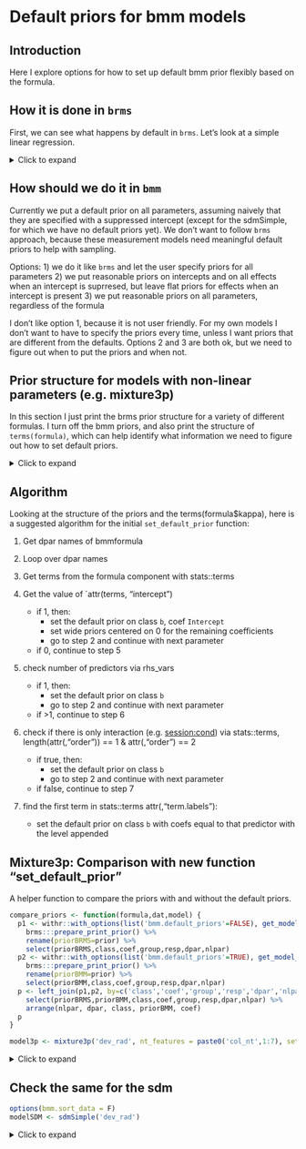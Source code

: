 Default priors for bmm models
================

## Introduction

Here I explore options for how to set up default bmm prior flexibly
based on the formula.

## How it is done in `brms`

First, we can see what happens by default in `brms`. Let’s look at a
simple linear regression.

<details>
<summary>
Click to expand
</summary>

### Intercept only

It puts a default prior on all parameters that have only an intercept

``` r
dat <- oberauer_lin_2017
dat$cond <- factor(rep(1:4, each=nrow(dat)/4))   # fake condition for testing formulas
get_prior(bf(dev_rad ~ 1, sigma ~ 1), dat)
```

    ##                 prior     class coef group resp  dpar nlpar lb ub  source
    ##  student_t(3, 0, 2.5) Intercept                                   default
    ##  student_t(3, 0, 2.5) Intercept                 sigma             default

### Intercept and a predictor

The intercept gets a default prior, but the effects get a flat prior

``` r
get_prior(bf(dev_rad ~ 1, sigma ~ set_size), dat)
```

    ##                 prior     class      coef group resp  dpar nlpar lb ub       source
    ##  student_t(3, 0, 2.5) Intercept                                             default
    ##                (flat)         b                      sigma                  default
    ##                (flat)         b set_size2            sigma             (vectorized)
    ##                (flat)         b set_size3            sigma             (vectorized)
    ##                (flat)         b set_size4            sigma             (vectorized)
    ##                (flat)         b set_size5            sigma             (vectorized)
    ##                (flat)         b set_size6            sigma             (vectorized)
    ##                (flat)         b set_size7            sigma             (vectorized)
    ##                (flat)         b set_size8            sigma             (vectorized)
    ##  student_t(3, 0, 2.5) Intercept                      sigma                  default

### Intercept supressed

Just flat prior on all coefficients

``` r
get_prior(bf(dev_rad ~ 1, sigma ~ 0+set_size), dat)
```

    ##                 prior     class      coef group resp  dpar nlpar lb ub       source
    ##  student_t(3, 0, 2.5) Intercept                                             default
    ##                (flat)         b                      sigma                  default
    ##                (flat)         b set_size1            sigma             (vectorized)
    ##                (flat)         b set_size2            sigma             (vectorized)
    ##                (flat)         b set_size3            sigma             (vectorized)
    ##                (flat)         b set_size4            sigma             (vectorized)
    ##                (flat)         b set_size5            sigma             (vectorized)
    ##                (flat)         b set_size6            sigma             (vectorized)
    ##                (flat)         b set_size7            sigma             (vectorized)
    ##                (flat)         b set_size8            sigma             (vectorized)

### Intercept supressed and random effects

``` r
get_prior(bf(dev_rad ~ 1, sigma ~ 0+set_size + (0+set_size|ID)), dat)
```

    ##                 prior     class      coef group resp  dpar nlpar lb ub       source
    ##                lkj(1)       cor                                             default
    ##                lkj(1)       cor              ID                        (vectorized)
    ##  student_t(3, 0, 2.5) Intercept                                             default
    ##                (flat)         b                      sigma                  default
    ##                (flat)         b set_size1            sigma             (vectorized)
    ##                (flat)         b set_size2            sigma             (vectorized)
    ##                (flat)         b set_size3            sigma             (vectorized)
    ##                (flat)         b set_size4            sigma             (vectorized)
    ##                (flat)         b set_size5            sigma             (vectorized)
    ##                (flat)         b set_size6            sigma             (vectorized)
    ##                (flat)         b set_size7            sigma             (vectorized)
    ##                (flat)         b set_size8            sigma             (vectorized)
    ##  student_t(3, 0, 2.5)        sd                      sigma        0         default
    ##  student_t(3, 0, 2.5)        sd              ID      sigma        0    (vectorized)
    ##  student_t(3, 0, 2.5)        sd set_size1    ID      sigma        0    (vectorized)
    ##  student_t(3, 0, 2.5)        sd set_size2    ID      sigma        0    (vectorized)
    ##  student_t(3, 0, 2.5)        sd set_size3    ID      sigma        0    (vectorized)
    ##  student_t(3, 0, 2.5)        sd set_size4    ID      sigma        0    (vectorized)
    ##  student_t(3, 0, 2.5)        sd set_size5    ID      sigma        0    (vectorized)
    ##  student_t(3, 0, 2.5)        sd set_size6    ID      sigma        0    (vectorized)
    ##  student_t(3, 0, 2.5)        sd set_size7    ID      sigma        0    (vectorized)
    ##  student_t(3, 0, 2.5)        sd set_size8    ID      sigma        0    (vectorized)

### Intercept predictor and random effects

``` r
get_prior(bf(dev_rad ~ 1, sigma ~ set_size + (set_size|ID)), dat)
```

    ##                 prior     class      coef group resp  dpar nlpar lb ub       source
    ##                lkj(1)       cor                                             default
    ##                lkj(1)       cor              ID                        (vectorized)
    ##  student_t(3, 0, 2.5) Intercept                                             default
    ##                (flat)         b                      sigma                  default
    ##                (flat)         b set_size2            sigma             (vectorized)
    ##                (flat)         b set_size3            sigma             (vectorized)
    ##                (flat)         b set_size4            sigma             (vectorized)
    ##                (flat)         b set_size5            sigma             (vectorized)
    ##                (flat)         b set_size6            sigma             (vectorized)
    ##                (flat)         b set_size7            sigma             (vectorized)
    ##                (flat)         b set_size8            sigma             (vectorized)
    ##  student_t(3, 0, 2.5) Intercept                      sigma                  default
    ##  student_t(3, 0, 2.5)        sd                      sigma        0         default
    ##  student_t(3, 0, 2.5)        sd              ID      sigma        0    (vectorized)
    ##  student_t(3, 0, 2.5)        sd Intercept    ID      sigma        0    (vectorized)
    ##  student_t(3, 0, 2.5)        sd set_size2    ID      sigma        0    (vectorized)
    ##  student_t(3, 0, 2.5)        sd set_size3    ID      sigma        0    (vectorized)
    ##  student_t(3, 0, 2.5)        sd set_size4    ID      sigma        0    (vectorized)
    ##  student_t(3, 0, 2.5)        sd set_size5    ID      sigma        0    (vectorized)
    ##  student_t(3, 0, 2.5)        sd set_size6    ID      sigma        0    (vectorized)
    ##  student_t(3, 0, 2.5)        sd set_size7    ID      sigma        0    (vectorized)
    ##  student_t(3, 0, 2.5)        sd set_size8    ID      sigma        0    (vectorized)

</details>

## How should we do it in `bmm`

Currently we put a default prior on all parameters, assuming naively
that they are specified with a suppressed intercept (except for the
sdmSimple, for which we have no default priors yet). We don’t want to
follow `brms` approach, because these measurement models need meaningful
default priors to help with sampling.

Options: 1) we do it like `brms` and let the user specify priors for all
parameters 2) we put reasonable priors on intercepts and on all effects
when an intercept is suprresed, but leave flat priors for effects when
an intercept is present 3) we put reasonable priors on all parameters,
regardless of the formula

I don’t like option 1, because it is not user friendly. For my own
models I don’t want to have to specify the priors every time, unless I
want priors that are different from the defaults. Options 2 and 3 are
both ok, but we need to figure out when to put the priors and when not.

## Prior structure for models with non-linear parameters (e.g. mixture3p)

In this section I just print the brms prior structure for a variety of
different formulas. I turn off the bmm priors, and also print the
structure of `terms(formula)`, which can help identify what information
we need to figure out how to set default priors.

<details>
<summary>
Click to expand
</summary>

Disable currently used default priors:

``` r
options(list(bmm.default_priors = FALSE))
```

### Intercept only

All model parameters are `nlpar` so they get class `b` with coef
`Intercept`

``` r
model <- mixture3p('dev_rad', nt_features = paste0('col_nt',1:7), set_size='set_size')
formula <- bmf(kappa ~ 1, thetat ~ 1, thetant ~ 1)
get_model_prior(formula, dat, model)
```

    ##           prior     class      coef group resp   dpar   nlpar   lb   ub       source
    ##  logistic(0, 1)    theta9                                     -Inf  Inf      default
    ##          (flat)         b                               kappa                default
    ##          (flat)         b Intercept                     kappa           (vectorized)
    ##          (flat)         b                             thetant                default
    ##          (flat)         b Intercept                   thetant           (vectorized)
    ##          (flat)         b                              thetat                default
    ##          (flat)         b Intercept                    thetat           (vectorized)
    ##     constant(0) Intercept                         mu1         <NA> <NA>         user
    ##  constant(-100) Intercept                      kappa9         <NA> <NA>         user
    ##     constant(0) Intercept                         mu9         <NA> <NA>         user

``` r
terms(formula$kappa)
```

    ## kappa ~ 1
    ## attr(,"variables")
    ## list(kappa)
    ## attr(,"factors")
    ## integer(0)
    ## attr(,"term.labels")
    ## character(0)
    ## attr(,"order")
    ## integer(0)
    ## attr(,"intercept")
    ## [1] 1
    ## attr(,"response")
    ## [1] 1
    ## attr(,".Environment")
    ## <environment: R_GlobalEnv>

### Intercept and a predictor

For kappa, which we include and intercept and a predictor, we get class
`b` with coef `Intercept` and `session2`

``` r
formula <- bmf(kappa ~ session, thetat ~ 1, thetant ~ 1)
get_model_prior(formula, dat, model)
```

    ##           prior     class      coef group resp   dpar   nlpar   lb   ub       source
    ##  logistic(0, 1)    theta9                                     -Inf  Inf      default
    ##          (flat)         b                               kappa                default
    ##          (flat)         b Intercept                     kappa           (vectorized)
    ##          (flat)         b  session2                     kappa           (vectorized)
    ##          (flat)         b                             thetant                default
    ##          (flat)         b Intercept                   thetant           (vectorized)
    ##          (flat)         b                              thetat                default
    ##          (flat)         b Intercept                    thetat           (vectorized)
    ##     constant(0) Intercept                         mu1         <NA> <NA>         user
    ##  constant(-100) Intercept                      kappa9         <NA> <NA>         user
    ##     constant(0) Intercept                         mu9         <NA> <NA>         user

``` r
terms(formula$kappa)
```

    ## kappa ~ session
    ## attr(,"variables")
    ## list(kappa, session)
    ## attr(,"factors")
    ##         session
    ## kappa         0
    ## session       1
    ## attr(,"term.labels")
    ## [1] "session"
    ## attr(,"order")
    ## [1] 1
    ## attr(,"intercept")
    ## [1] 1
    ## attr(,"response")
    ## [1] 1
    ## attr(,".Environment")
    ## <environment: R_GlobalEnv>

### Intercept supressed

For kappa, which we include and intercept and a predictor, we get class
`b` with coef `session1` and `session2`

``` r
formula <- bmf(kappa ~ 0+session, thetat ~ 1, thetant ~ 1)
get_model_prior(formula, dat, model)
```

    ##           prior     class      coef group resp   dpar   nlpar   lb   ub       source
    ##  logistic(0, 1)    theta9                                     -Inf  Inf      default
    ##          (flat)         b                               kappa                default
    ##          (flat)         b  session1                     kappa           (vectorized)
    ##          (flat)         b  session2                     kappa           (vectorized)
    ##          (flat)         b                             thetant                default
    ##          (flat)         b Intercept                   thetant           (vectorized)
    ##          (flat)         b                              thetat                default
    ##          (flat)         b Intercept                    thetat           (vectorized)
    ##     constant(0) Intercept                         mu1         <NA> <NA>         user
    ##  constant(-100) Intercept                      kappa9         <NA> <NA>         user
    ##     constant(0) Intercept                         mu9         <NA> <NA>         user

``` r
terms(formula$kappa)
```

    ## kappa ~ 0 + session
    ## attr(,"variables")
    ## list(kappa, session)
    ## attr(,"factors")
    ##         session
    ## kappa         0
    ## session       1
    ## attr(,"term.labels")
    ## [1] "session"
    ## attr(,"order")
    ## [1] 1
    ## attr(,"intercept")
    ## [1] 0
    ## attr(,"response")
    ## [1] 1
    ## attr(,".Environment")
    ## <environment: R_GlobalEnv>

### Intercept supressed and random effects

``` r
formula <- bmf(kappa ~ 0+session + ( 0+session|ID), thetat ~ 1, thetant ~ 1)
get_model_prior(formula, dat, model)
```

    ##                 prior     class      coef group resp   dpar   nlpar   lb   ub       source
    ##                lkj(1)       cor                                                    default
    ##                lkj(1)       cor              ID                               (vectorized)
    ##        logistic(0, 1)    theta9                                     -Inf  Inf      default
    ##                (flat)         b                               kappa                default
    ##                (flat)         b  session1                     kappa           (vectorized)
    ##                (flat)         b  session2                     kappa           (vectorized)
    ##  student_t(3, 0, 2.5)        sd                               kappa    0           default
    ##  student_t(3, 0, 2.5)        sd              ID               kappa    0      (vectorized)
    ##  student_t(3, 0, 2.5)        sd  session1    ID               kappa    0      (vectorized)
    ##  student_t(3, 0, 2.5)        sd  session2    ID               kappa    0      (vectorized)
    ##                (flat)         b                             thetant                default
    ##                (flat)         b Intercept                   thetant           (vectorized)
    ##                (flat)         b                              thetat                default
    ##                (flat)         b Intercept                    thetat           (vectorized)
    ##           constant(0) Intercept                         mu1         <NA> <NA>         user
    ##        constant(-100) Intercept                      kappa9         <NA> <NA>         user
    ##           constant(0) Intercept                         mu9         <NA> <NA>         user

``` r
terms(formula$kappa)
```

    ## kappa ~ 0 + session + (0 + session | ID)
    ## attr(,"variables")
    ## list(kappa, session, 0 + session | ID)
    ## attr(,"factors")
    ##                  session 0 + session | ID
    ## kappa                  0                0
    ## session                1                0
    ## 0 + session | ID       0                1
    ## attr(,"term.labels")
    ## [1] "session"          "0 + session | ID"
    ## attr(,"order")
    ## [1] 1 1
    ## attr(,"intercept")
    ## [1] 0
    ## attr(,"response")
    ## [1] 1
    ## attr(,".Environment")
    ## <environment: R_GlobalEnv>

### Two factors plus intercept

``` r
formula <- bmf(kappa ~ session + cond, thetat ~ 1, thetant ~ 1)
get_model_prior(formula, dat, model)
```

    ##           prior     class      coef group resp   dpar   nlpar   lb   ub       source
    ##  logistic(0, 1)    theta9                                     -Inf  Inf      default
    ##          (flat)         b                               kappa                default
    ##          (flat)         b     cond2                     kappa           (vectorized)
    ##          (flat)         b     cond3                     kappa           (vectorized)
    ##          (flat)         b     cond4                     kappa           (vectorized)
    ##          (flat)         b Intercept                     kappa           (vectorized)
    ##          (flat)         b  session2                     kappa           (vectorized)
    ##          (flat)         b                             thetant                default
    ##          (flat)         b Intercept                   thetant           (vectorized)
    ##          (flat)         b                              thetat                default
    ##          (flat)         b Intercept                    thetat           (vectorized)
    ##     constant(0) Intercept                         mu1         <NA> <NA>         user
    ##  constant(-100) Intercept                      kappa9         <NA> <NA>         user
    ##     constant(0) Intercept                         mu9         <NA> <NA>         user

``` r
terms(formula$kappa)
```

    ## kappa ~ session + cond
    ## attr(,"variables")
    ## list(kappa, session, cond)
    ## attr(,"factors")
    ##         session cond
    ## kappa         0    0
    ## session       1    0
    ## cond          0    1
    ## attr(,"term.labels")
    ## [1] "session" "cond"   
    ## attr(,"order")
    ## [1] 1 1
    ## attr(,"intercept")
    ## [1] 1
    ## attr(,"response")
    ## [1] 1
    ## attr(,".Environment")
    ## <environment: R_GlobalEnv>

### Two factors no intercept

Ok, so this is tricky. coefs session1 and session2 are main levels while
cond=1, but cond2,cond3 and cond4 are additive effects. So we can’t just
check if an intercept is present in coef or not.

What we can do, is for each predictor, check how many levels appear.

``` r
formula <- bmf(kappa ~ 0 + session + cond, thetat ~ 1, thetant ~ 1)
get_model_prior(formula, dat, model)
```

    ##           prior     class      coef group resp   dpar   nlpar   lb   ub       source
    ##  logistic(0, 1)    theta9                                     -Inf  Inf      default
    ##          (flat)         b                               kappa                default
    ##          (flat)         b     cond2                     kappa           (vectorized)
    ##          (flat)         b     cond3                     kappa           (vectorized)
    ##          (flat)         b     cond4                     kappa           (vectorized)
    ##          (flat)         b  session1                     kappa           (vectorized)
    ##          (flat)         b  session2                     kappa           (vectorized)
    ##          (flat)         b                             thetant                default
    ##          (flat)         b Intercept                   thetant           (vectorized)
    ##          (flat)         b                              thetat                default
    ##          (flat)         b Intercept                    thetat           (vectorized)
    ##     constant(0) Intercept                         mu1         <NA> <NA>         user
    ##  constant(-100) Intercept                      kappa9         <NA> <NA>         user
    ##     constant(0) Intercept                         mu9         <NA> <NA>         user

``` r
terms(formula$kappa)
```

    ## kappa ~ 0 + session + cond
    ## attr(,"variables")
    ## list(kappa, session, cond)
    ## attr(,"factors")
    ##         session cond
    ## kappa         0    0
    ## session       1    0
    ## cond          0    1
    ## attr(,"term.labels")
    ## [1] "session" "cond"   
    ## attr(,"order")
    ## [1] 1 1
    ## attr(,"intercept")
    ## [1] 0
    ## attr(,"response")
    ## [1] 1
    ## attr(,".Environment")
    ## <environment: R_GlobalEnv>

### Two factors no intercept, yes interaction

``` r
formula <- bmf(kappa ~ 0 + session * cond, thetat ~ 1, thetant ~ 1)
get_model_prior(formula, dat, model)
```

    ##           prior     class           coef group resp   dpar   nlpar   lb   ub       source
    ##  logistic(0, 1)    theta9                                          -Inf  Inf      default
    ##          (flat)         b                                    kappa                default
    ##          (flat)         b          cond2                     kappa           (vectorized)
    ##          (flat)         b          cond3                     kappa           (vectorized)
    ##          (flat)         b          cond4                     kappa           (vectorized)
    ##          (flat)         b       session1                     kappa           (vectorized)
    ##          (flat)         b       session2                     kappa           (vectorized)
    ##          (flat)         b session2:cond2                     kappa           (vectorized)
    ##          (flat)         b session2:cond3                     kappa           (vectorized)
    ##          (flat)         b session2:cond4                     kappa           (vectorized)
    ##          (flat)         b                                  thetant                default
    ##          (flat)         b      Intercept                   thetant           (vectorized)
    ##          (flat)         b                                   thetat                default
    ##          (flat)         b      Intercept                    thetat           (vectorized)
    ##     constant(0) Intercept                              mu1         <NA> <NA>         user
    ##  constant(-100) Intercept                           kappa9         <NA> <NA>         user
    ##     constant(0) Intercept                              mu9         <NA> <NA>         user

``` r
terms(formula$kappa)
```

    ## kappa ~ 0 + session * cond
    ## attr(,"variables")
    ## list(kappa, session, cond)
    ## attr(,"factors")
    ##         session cond session:cond
    ## kappa         0    0            0
    ## session       1    0            1
    ## cond          0    1            1
    ## attr(,"term.labels")
    ## [1] "session"      "cond"         "session:cond"
    ## attr(,"order")
    ## [1] 1 1 2
    ## attr(,"intercept")
    ## [1] 0
    ## attr(,"response")
    ## [1] 1
    ## attr(,".Environment")
    ## <environment: R_GlobalEnv>

### Two factors no intercept, yes interaction

``` r
formula <- bmf(kappa ~ 0 + session:cond + cond + session, thetat ~ 1, thetant ~ 1)
get_model_prior(formula, dat, model)
```

    ##           prior     class           coef group resp   dpar   nlpar   lb   ub       source
    ##  logistic(0, 1)    theta9                                          -Inf  Inf      default
    ##          (flat)         b                                    kappa                default
    ##          (flat)         b          cond1                     kappa           (vectorized)
    ##          (flat)         b          cond2                     kappa           (vectorized)
    ##          (flat)         b cond2:session2                     kappa           (vectorized)
    ##          (flat)         b          cond3                     kappa           (vectorized)
    ##          (flat)         b cond3:session2                     kappa           (vectorized)
    ##          (flat)         b          cond4                     kappa           (vectorized)
    ##          (flat)         b cond4:session2                     kappa           (vectorized)
    ##          (flat)         b       session2                     kappa           (vectorized)
    ##          (flat)         b                                  thetant                default
    ##          (flat)         b      Intercept                   thetant           (vectorized)
    ##          (flat)         b                                   thetat                default
    ##          (flat)         b      Intercept                    thetat           (vectorized)
    ##     constant(0) Intercept                              mu1         <NA> <NA>         user
    ##  constant(-100) Intercept                           kappa9         <NA> <NA>         user
    ##     constant(0) Intercept                              mu9         <NA> <NA>         user

``` r
terms(formula$kappa)
```

    ## kappa ~ 0 + session:cond + cond + session
    ## attr(,"variables")
    ## list(kappa, session, cond)
    ## attr(,"factors")
    ##         cond session session:cond
    ## kappa      0       0            0
    ## session    0       1            1
    ## cond       1       0            1
    ## attr(,"term.labels")
    ## [1] "cond"         "session"      "session:cond"
    ## attr(,"order")
    ## [1] 1 1 2
    ## attr(,"intercept")
    ## [1] 0
    ## attr(,"response")
    ## [1] 1
    ## attr(,".Environment")
    ## <environment: R_GlobalEnv>

### Two factors no intercept, no main effects, all levels explicit

``` r
formula <- bmf(kappa ~ 0 + session:cond, thetat ~ 1, thetant ~ 1)
get_model_prior(formula, dat, model)
```

    ##           prior     class           coef group resp   dpar   nlpar   lb   ub       source
    ##  logistic(0, 1)    theta9                                          -Inf  Inf      default
    ##          (flat)         b                                    kappa                default
    ##          (flat)         b session1:cond1                     kappa           (vectorized)
    ##          (flat)         b session1:cond2                     kappa           (vectorized)
    ##          (flat)         b session1:cond3                     kappa           (vectorized)
    ##          (flat)         b session1:cond4                     kappa           (vectorized)
    ##          (flat)         b session2:cond1                     kappa           (vectorized)
    ##          (flat)         b session2:cond2                     kappa           (vectorized)
    ##          (flat)         b session2:cond3                     kappa           (vectorized)
    ##          (flat)         b session2:cond4                     kappa           (vectorized)
    ##          (flat)         b                                  thetant                default
    ##          (flat)         b      Intercept                   thetant           (vectorized)
    ##          (flat)         b                                   thetat                default
    ##          (flat)         b      Intercept                    thetat           (vectorized)
    ##     constant(0) Intercept                              mu1         <NA> <NA>         user
    ##  constant(-100) Intercept                           kappa9         <NA> <NA>         user
    ##     constant(0) Intercept                              mu9         <NA> <NA>         user

``` r
terms(formula$kappa)
```

    ## kappa ~ 0 + session:cond
    ## attr(,"variables")
    ## list(kappa, session, cond)
    ## attr(,"factors")
    ##         session:cond
    ## kappa              0
    ## session            2
    ## cond               2
    ## attr(,"term.labels")
    ## [1] "session:cond"
    ## attr(,"order")
    ## [1] 2
    ## attr(,"intercept")
    ## [1] 0
    ## attr(,"response")
    ## [1] 1
    ## attr(,".Environment")
    ## <environment: R_GlobalEnv>

</details>

## Algorithm

Looking at the structure of the priors and the terms(formula\$kappa),
here is a suggested algorithm for the initial `set_default_prior`
function:

1)  Get dpar names of bmmformula

2)  Loop over dpar names

3)  Get terms from the formula component with stats::terms

4)  Get the value of \`attr(terms, “intercept”)

    - if 1, then:
      - set the default prior on class `b`, coef `Intercept`
      - set wide priors centered on 0 for the remaining coefficients
      - go to step 2 and continue with next parameter
    - if 0, continue to step 5

5)  check number of predictors via rhs_vars

    - if 1, then:
      - set the default prior on class `b`
      - go to step 2 and continue with next parameter
    - if \>1, continue to step 6

6)  check if there is only interaction (e.g. <session:cond>) via
    stats::terms, length(attr(,“order”)) == 1 & attr(,“order”) == 2

    - if true, then:
      - set the default prior on class `b`
      - go to step 2 and continue with next parameter
    - if false, continue to step 7

7)  find the first term in stats::terms attr(,“term.labels”):

    - set the default prior on class `b` with coefs equal to that
      predictor with the level appended

## Mixture3p: Comparison with new function “set_default_prior”

A helper function to compare the priors with and without the default
priors.

``` r
compare_priors <- function(formula,dat,model) {
  p1 <- withr::with_options(list('bmm.default_priors'=FALSE), get_model_prior(formula, dat, model)) %>% 
    brms:::prepare_print_prior() %>% 
    rename(priorBRMS=prior) %>% 
    select(priorBRMS,class,coef,group,resp,dpar,nlpar)
  p2 <- withr::with_options(list('bmm.default_priors'=TRUE), get_model_prior(formula, dat, model)) %>% 
    brms:::prepare_print_prior() %>% 
    rename(priorBMM=prior) %>% 
    select(priorBMM,class,coef,group,resp,dpar,nlpar)
  p <- left_join(p1,p2, by=c('class','coef','group','resp','dpar','nlpar')) %>%
    select(priorBRMS,priorBMM,class,coef,group,resp,dpar,nlpar) %>% 
    arrange(nlpar, dpar, class, priorBMM, coef)
  p
}
```

``` r
model3p <- mixture3p('dev_rad', nt_features = paste0('col_nt',1:7), set_size='set_size')
```

<details>
<summary>
Click to expand
</summary>

### Intercept only

All model parameters are `nlpar` so they get class `b` with coef
`Intercept`

``` r
formula <- bmf(kappa ~ 1, thetat ~ 1, thetant ~ 1)
compare_priors(formula, dat, model3p)
```

    ##       priorBRMS       priorBMM     class      coef group resp   dpar   nlpar    source
    ##  logistic(0, 1) logistic(0, 1)    theta9                                     (unknown)
    ##  constant(-100) constant(-100) Intercept                      kappa9         (unknown)
    ##     constant(0)    constant(0) Intercept                         mu1         (unknown)
    ##     constant(0)    constant(0) Intercept                         mu9         (unknown)
    ##          (flat)         (flat)         b                               kappa (unknown)
    ##          (flat)    normal(2,1)         b Intercept                     kappa (unknown)
    ##          (flat)         (flat)         b                             thetant (unknown)
    ##          (flat) logistic(0, 1)         b Intercept                   thetant (unknown)
    ##          (flat)         (flat)         b                              thetat (unknown)
    ##          (flat) logistic(0, 1)         b Intercept                    thetat (unknown)

### Intercept and a predictor

For kappa, which we include and intercept and a predictor, we get class
`b` with coef `Intercept` and `session2`

``` r
formula <- bmf(kappa ~ session, thetat ~ 1, thetant ~ 1)
compare_priors(formula, dat, model3p)
```

    ##       priorBRMS       priorBMM     class      coef group resp   dpar   nlpar    source
    ##  logistic(0, 1) logistic(0, 1)    theta9                                     (unknown)
    ##  constant(-100) constant(-100) Intercept                      kappa9         (unknown)
    ##     constant(0)    constant(0) Intercept                         mu1         (unknown)
    ##     constant(0)    constant(0) Intercept                         mu9         (unknown)
    ##          (flat)    normal(0,1)         b                               kappa (unknown)
    ##          (flat)    normal(0,1)         b  session2                     kappa (unknown)
    ##          (flat)    normal(2,1)         b Intercept                     kappa (unknown)
    ##          (flat)         (flat)         b                             thetant (unknown)
    ##          (flat) logistic(0, 1)         b Intercept                   thetant (unknown)
    ##          (flat)         (flat)         b                              thetat (unknown)
    ##          (flat) logistic(0, 1)         b Intercept                    thetat (unknown)

### Intercept supressed

For kappa, which we include and intercept and a predictor, we get class
`b` with coef `session1` and `session2`

``` r
formula <- bmf(kappa ~ 0+session, thetat ~ 1, thetant ~ 1)
compare_priors(formula, dat, model3p)
```

    ##       priorBRMS       priorBMM     class      coef group resp   dpar   nlpar    source
    ##  logistic(0, 1) logistic(0, 1)    theta9                                     (unknown)
    ##  constant(-100) constant(-100) Intercept                      kappa9         (unknown)
    ##     constant(0)    constant(0) Intercept                         mu1         (unknown)
    ##     constant(0)    constant(0) Intercept                         mu9         (unknown)
    ##          (flat)    normal(2,1)         b                               kappa (unknown)
    ##          (flat)    normal(2,1)         b  session1                     kappa (unknown)
    ##          (flat)    normal(2,1)         b  session2                     kappa (unknown)
    ##          (flat)         (flat)         b                             thetant (unknown)
    ##          (flat) logistic(0, 1)         b Intercept                   thetant (unknown)
    ##          (flat)         (flat)         b                              thetat (unknown)
    ##          (flat) logistic(0, 1)         b Intercept                    thetat (unknown)

### Intercept supressed and random effects

``` r
formula <- bmf(kappa ~ 0+session + ( 0+session|ID), thetat ~ 1, thetant ~ 1)
compare_priors(formula, dat, model3p)
```

    ##             priorBRMS             priorBMM     class      coef group resp   dpar   nlpar    source
    ##                lkj(1)               lkj(1)       cor                                     (unknown)
    ##                lkj(1)               lkj(1)       cor              ID                     (unknown)
    ##        logistic(0, 1)       logistic(0, 1)    theta9                                     (unknown)
    ##        constant(-100)       constant(-100) Intercept                      kappa9         (unknown)
    ##           constant(0)          constant(0) Intercept                         mu1         (unknown)
    ##           constant(0)          constant(0) Intercept                         mu9         (unknown)
    ##                (flat)          normal(2,1)         b                               kappa (unknown)
    ##                (flat)          normal(2,1)         b  session1                     kappa (unknown)
    ##                (flat)          normal(2,1)         b  session2                     kappa (unknown)
    ##  student_t(3, 0, 2.5) student_t(3, 0, 2.5)        sd                               kappa (unknown)
    ##  student_t(3, 0, 2.5) student_t(3, 0, 2.5)        sd              ID               kappa (unknown)
    ##  student_t(3, 0, 2.5) student_t(3, 0, 2.5)        sd  session1    ID               kappa (unknown)
    ##  student_t(3, 0, 2.5) student_t(3, 0, 2.5)        sd  session2    ID               kappa (unknown)
    ##                (flat)               (flat)         b                             thetant (unknown)
    ##                (flat)       logistic(0, 1)         b Intercept                   thetant (unknown)
    ##                (flat)               (flat)         b                              thetat (unknown)
    ##                (flat)       logistic(0, 1)         b Intercept                    thetat (unknown)

### Two factors plus intercept

``` r
formula <- bmf(kappa ~ session + cond, thetat ~ 1, thetant ~ 1)
compare_priors(formula, dat, model3p)
```

    ##       priorBRMS       priorBMM     class      coef group resp   dpar   nlpar    source
    ##  logistic(0, 1) logistic(0, 1)    theta9                                     (unknown)
    ##  constant(-100) constant(-100) Intercept                      kappa9         (unknown)
    ##     constant(0)    constant(0) Intercept                         mu1         (unknown)
    ##     constant(0)    constant(0) Intercept                         mu9         (unknown)
    ##          (flat)    normal(0,1)         b                               kappa (unknown)
    ##          (flat)    normal(0,1)         b     cond2                     kappa (unknown)
    ##          (flat)    normal(0,1)         b     cond3                     kappa (unknown)
    ##          (flat)    normal(0,1)         b     cond4                     kappa (unknown)
    ##          (flat)    normal(0,1)         b  session2                     kappa (unknown)
    ##          (flat)    normal(2,1)         b Intercept                     kappa (unknown)
    ##          (flat)         (flat)         b                             thetant (unknown)
    ##          (flat) logistic(0, 1)         b Intercept                   thetant (unknown)
    ##          (flat)         (flat)         b                              thetat (unknown)
    ##          (flat) logistic(0, 1)         b Intercept                    thetat (unknown)

### Two factors no intercept

``` r
formula <- bmf(kappa ~ 0 + session + cond, thetat ~ 1, thetant ~ 1)
compare_priors(formula, dat, model3p)
```

    ##       priorBRMS       priorBMM     class      coef group resp   dpar   nlpar    source
    ##  logistic(0, 1) logistic(0, 1)    theta9                                     (unknown)
    ##  constant(-100) constant(-100) Intercept                      kappa9         (unknown)
    ##     constant(0)    constant(0) Intercept                         mu1         (unknown)
    ##     constant(0)    constant(0) Intercept                         mu9         (unknown)
    ##          (flat)    normal(0,1)         b                               kappa (unknown)
    ##          (flat)    normal(0,1)         b     cond2                     kappa (unknown)
    ##          (flat)    normal(0,1)         b     cond3                     kappa (unknown)
    ##          (flat)    normal(0,1)         b     cond4                     kappa (unknown)
    ##          (flat)    normal(2,1)         b  session1                     kappa (unknown)
    ##          (flat)    normal(2,1)         b  session2                     kappa (unknown)
    ##          (flat)         (flat)         b                             thetant (unknown)
    ##          (flat) logistic(0, 1)         b Intercept                   thetant (unknown)
    ##          (flat)         (flat)         b                              thetat (unknown)
    ##          (flat) logistic(0, 1)         b Intercept                    thetat (unknown)

### Two factors no intercept, yes interaction

``` r
formula <- bmf(kappa ~ 0 + session * cond, thetat ~ 1, thetant ~ 1)
compare_priors(formula, dat, model3p)
```

    ##       priorBRMS       priorBMM     class           coef group resp   dpar   nlpar    source
    ##  logistic(0, 1) logistic(0, 1)    theta9                                          (unknown)
    ##  constant(-100) constant(-100) Intercept                           kappa9         (unknown)
    ##     constant(0)    constant(0) Intercept                              mu1         (unknown)
    ##     constant(0)    constant(0) Intercept                              mu9         (unknown)
    ##          (flat)    normal(0,1)         b                                    kappa (unknown)
    ##          (flat)    normal(0,1)         b          cond2                     kappa (unknown)
    ##          (flat)    normal(0,1)         b          cond3                     kappa (unknown)
    ##          (flat)    normal(0,1)         b          cond4                     kappa (unknown)
    ##          (flat)    normal(0,1)         b session2:cond2                     kappa (unknown)
    ##          (flat)    normal(0,1)         b session2:cond3                     kappa (unknown)
    ##          (flat)    normal(0,1)         b session2:cond4                     kappa (unknown)
    ##          (flat)    normal(2,1)         b       session1                     kappa (unknown)
    ##          (flat)    normal(2,1)         b       session2                     kappa (unknown)
    ##          (flat)         (flat)         b                                  thetant (unknown)
    ##          (flat) logistic(0, 1)         b      Intercept                   thetant (unknown)
    ##          (flat)         (flat)         b                                   thetat (unknown)
    ##          (flat) logistic(0, 1)         b      Intercept                    thetat (unknown)

### Two factors no intercept, yes interaction

``` r
formula <- bmf(kappa ~ 0 + session:cond + cond + session, thetat ~ 1, thetant ~ 1)
compare_priors(formula, dat, model3p)
```

    ##       priorBRMS       priorBMM     class           coef group resp   dpar   nlpar    source
    ##  logistic(0, 1) logistic(0, 1)    theta9                                          (unknown)
    ##  constant(-100) constant(-100) Intercept                           kappa9         (unknown)
    ##     constant(0)    constant(0) Intercept                              mu1         (unknown)
    ##     constant(0)    constant(0) Intercept                              mu9         (unknown)
    ##          (flat)    normal(0,1)         b                                    kappa (unknown)
    ##          (flat)    normal(0,1)         b cond2:session2                     kappa (unknown)
    ##          (flat)    normal(0,1)         b cond3:session2                     kappa (unknown)
    ##          (flat)    normal(0,1)         b cond4:session2                     kappa (unknown)
    ##          (flat)    normal(0,1)         b       session2                     kappa (unknown)
    ##          (flat)    normal(2,1)         b          cond1                     kappa (unknown)
    ##          (flat)    normal(2,1)         b          cond2                     kappa (unknown)
    ##          (flat)    normal(2,1)         b          cond3                     kappa (unknown)
    ##          (flat)    normal(2,1)         b          cond4                     kappa (unknown)
    ##          (flat)         (flat)         b                                  thetant (unknown)
    ##          (flat) logistic(0, 1)         b      Intercept                   thetant (unknown)
    ##          (flat)         (flat)         b                                   thetat (unknown)
    ##          (flat) logistic(0, 1)         b      Intercept                    thetat (unknown)

### Two factors no intercept, no main effects, all levels explicit

``` r
formula <- bmf(kappa ~ 0 + session:cond, thetat ~ 1, thetant ~ 1)
compare_priors(formula, dat, model3p)
```

    ##       priorBRMS       priorBMM     class           coef group resp   dpar   nlpar    source
    ##  logistic(0, 1) logistic(0, 1)    theta9                                          (unknown)
    ##  constant(-100) constant(-100) Intercept                           kappa9         (unknown)
    ##     constant(0)    constant(0) Intercept                              mu1         (unknown)
    ##     constant(0)    constant(0) Intercept                              mu9         (unknown)
    ##          (flat)    normal(2,1)         b                                    kappa (unknown)
    ##          (flat)    normal(2,1)         b session1:cond1                     kappa (unknown)
    ##          (flat)    normal(2,1)         b session1:cond2                     kappa (unknown)
    ##          (flat)    normal(2,1)         b session1:cond3                     kappa (unknown)
    ##          (flat)    normal(2,1)         b session1:cond4                     kappa (unknown)
    ##          (flat)    normal(2,1)         b session2:cond1                     kappa (unknown)
    ##          (flat)    normal(2,1)         b session2:cond2                     kappa (unknown)
    ##          (flat)    normal(2,1)         b session2:cond3                     kappa (unknown)
    ##          (flat)    normal(2,1)         b session2:cond4                     kappa (unknown)
    ##          (flat)         (flat)         b                                  thetant (unknown)
    ##          (flat) logistic(0, 1)         b      Intercept                   thetant (unknown)
    ##          (flat)         (flat)         b                                   thetat (unknown)
    ##          (flat) logistic(0, 1)         b      Intercept                    thetat (unknown)

### with non-linear predictors

``` r
formula <- bmf(kappa ~ exp(a)*trial, thetat ~ 1, thetant ~ 1, a ~ 1)
compare_priors(formula, dat, model3p)
```

    ##       priorBRMS       priorBMM     class      coef group resp   dpar   nlpar    source
    ##  logistic(0, 1) logistic(0, 1)    theta9                                     (unknown)
    ##  constant(-100) constant(-100) Intercept                      kappa9         (unknown)
    ##     constant(0)    constant(0) Intercept                         mu1         (unknown)
    ##     constant(0)    constant(0) Intercept                         mu9         (unknown)
    ##          (flat)         (flat)         b                                   a (unknown)
    ##          (flat)         (flat)         b Intercept                         a (unknown)
    ##          (flat)         (flat)         b                             thetant (unknown)
    ##          (flat) logistic(0, 1)         b Intercept                   thetant (unknown)
    ##          (flat)         (flat)         b                              thetat (unknown)
    ##          (flat) logistic(0, 1)         b Intercept                    thetat (unknown)

</details>

## Check the same for the sdm

``` r
options(bmm.sort_data = F)
modelSDM <- sdmSimple('dev_rad')
```

<details>
<summary>
Click to expand
</summary>

### Intercept only

All model parameters are `nlpar` so they get class `b` with coef
`Intercept`

``` r
formula <- bmf(kappa ~ 1, c ~ 1)
compare_priors(formula, dat, modelSDM)
```

    ##         priorBRMS               priorBMM     class coef group resp  dpar nlpar    source
    ##       constant(0)            constant(0) Intercept                             (unknown)
    ##            (flat)    student_t(5,2,0.75) Intercept                     c       (unknown)
    ##  normal(5.0, 0.8) student_t(5,1.75,0.75) Intercept                 kappa       (unknown)

### Intercept and a predictor

For kappa, which we include and intercept and a predictor, we get class
`b` with coef `Intercept` and `session2`

``` r
formula <- bmf(kappa ~ session, c ~ 1)
compare_priors(formula, dat, modelSDM)
```

    ##         priorBRMS               priorBMM     class     coef group resp  dpar nlpar    source
    ##       constant(0)            constant(0) Intercept                                 (unknown)
    ##            (flat)    student_t(5,2,0.75) Intercept                         c       (unknown)
    ##  normal(5.0, 0.8) student_t(5,1.75,0.75) Intercept                     kappa       (unknown)
    ##            (flat)            normal(0,1)         b                     kappa       (unknown)
    ##            (flat)            normal(0,1)         b session2            kappa       (unknown)

### Intercept supressed

For kappa, which we include and intercept and a predictor, we get class
`b` with coef `session1` and `session2`

``` r
formula <- bmf(kappa ~ 0+session, c ~ 1)
compare_priors(formula, dat, modelSDM)
```

    ##    priorBRMS               priorBMM     class     coef group resp  dpar nlpar    source
    ##  constant(0)            constant(0) Intercept                                 (unknown)
    ##       (flat)    student_t(5,2,0.75) Intercept                         c       (unknown)
    ##       (flat) student_t(5,1.75,0.75)         b                     kappa       (unknown)
    ##       (flat) student_t(5,1.75,0.75)         b session1            kappa       (unknown)
    ##       (flat) student_t(5,1.75,0.75)         b session2            kappa       (unknown)

### Intercept supressed and random effects

``` r
formula <- bmf(kappa ~ 0+session + ( 0+session|ID), c ~ 1)
compare_priors(formula, dat, modelSDM)
```

    ##             priorBRMS               priorBMM     class     coef group resp  dpar nlpar    source
    ##           constant(0)            constant(0) Intercept                                 (unknown)
    ##                lkj(1)                 lkj(1)       cor                                 (unknown)
    ##                lkj(1)                 lkj(1)       cor             ID                  (unknown)
    ##                (flat)    student_t(5,2,0.75) Intercept                         c       (unknown)
    ##                (flat) student_t(5,1.75,0.75)         b                     kappa       (unknown)
    ##                (flat) student_t(5,1.75,0.75)         b session1            kappa       (unknown)
    ##                (flat) student_t(5,1.75,0.75)         b session2            kappa       (unknown)
    ##  student_t(3, 0, 2.5)   student_t(3, 0, 2.5)        sd                     kappa       (unknown)
    ##  student_t(3, 0, 2.5)   student_t(3, 0, 2.5)        sd             ID      kappa       (unknown)
    ##  student_t(3, 0, 2.5)   student_t(3, 0, 2.5)        sd session1    ID      kappa       (unknown)
    ##  student_t(3, 0, 2.5)   student_t(3, 0, 2.5)        sd session2    ID      kappa       (unknown)

### Two factors plus intercept

``` r
formula <- bmf(kappa ~ session + cond, c ~ 1)
compare_priors(formula, dat, modelSDM)
```

    ##         priorBRMS               priorBMM     class     coef group resp  dpar nlpar    source
    ##       constant(0)            constant(0) Intercept                                 (unknown)
    ##            (flat)    student_t(5,2,0.75) Intercept                         c       (unknown)
    ##  normal(5.0, 0.8) student_t(5,1.75,0.75) Intercept                     kappa       (unknown)
    ##            (flat)            normal(0,1)         b                     kappa       (unknown)
    ##            (flat)            normal(0,1)         b    cond2            kappa       (unknown)
    ##            (flat)            normal(0,1)         b    cond3            kappa       (unknown)
    ##            (flat)            normal(0,1)         b    cond4            kappa       (unknown)
    ##            (flat)            normal(0,1)         b session2            kappa       (unknown)

### Two factors no intercept

``` r
formula <- bmf(kappa ~ 0 + session + cond, c ~ 1)
compare_priors(formula, dat, modelSDM)
```

    ##    priorBRMS               priorBMM     class     coef group resp  dpar nlpar    source
    ##  constant(0)            constant(0) Intercept                                 (unknown)
    ##       (flat)    student_t(5,2,0.75) Intercept                         c       (unknown)
    ##       (flat)            normal(0,1)         b                     kappa       (unknown)
    ##       (flat)            normal(0,1)         b    cond2            kappa       (unknown)
    ##       (flat)            normal(0,1)         b    cond3            kappa       (unknown)
    ##       (flat)            normal(0,1)         b    cond4            kappa       (unknown)
    ##       (flat) student_t(5,1.75,0.75)         b session1            kappa       (unknown)
    ##       (flat) student_t(5,1.75,0.75)         b session2            kappa       (unknown)

### Two factors no intercept, yes interaction

``` r
formula <- bmf(kappa ~ 0 + session * cond, c ~ 1)
compare_priors(formula, dat, modelSDM)
```

    ##    priorBRMS               priorBMM     class           coef group resp  dpar nlpar    source
    ##  constant(0)            constant(0) Intercept                                       (unknown)
    ##       (flat)    student_t(5,2,0.75) Intercept                               c       (unknown)
    ##       (flat)            normal(0,1)         b                           kappa       (unknown)
    ##       (flat)            normal(0,1)         b          cond2            kappa       (unknown)
    ##       (flat)            normal(0,1)         b          cond3            kappa       (unknown)
    ##       (flat)            normal(0,1)         b          cond4            kappa       (unknown)
    ##       (flat)            normal(0,1)         b session2:cond2            kappa       (unknown)
    ##       (flat)            normal(0,1)         b session2:cond3            kappa       (unknown)
    ##       (flat)            normal(0,1)         b session2:cond4            kappa       (unknown)
    ##       (flat) student_t(5,1.75,0.75)         b       session1            kappa       (unknown)
    ##       (flat) student_t(5,1.75,0.75)         b       session2            kappa       (unknown)

### Supressed intercept, 2 factors, only maineffect for facto1 and interaction

``` r
formula <- bmf(kappa ~ 0 + set_size + set_size:session, c~0 + set_size + set_size:session)
compare_priors(formula, dat, modelSDM)
```

    ##    priorBRMS               priorBMM     class               coef group resp  dpar nlpar    source
    ##  constant(0)            constant(0) Intercept                                           (unknown)
    ##       (flat)            normal(0,1)         b                                   c       (unknown)
    ##       (flat)            normal(0,1)         b set_size1:session2                c       (unknown)
    ##       (flat)            normal(0,1)         b set_size2:session2                c       (unknown)
    ##       (flat)            normal(0,1)         b set_size3:session2                c       (unknown)
    ##       (flat)            normal(0,1)         b set_size4:session2                c       (unknown)
    ##       (flat)            normal(0,1)         b set_size5:session2                c       (unknown)
    ##       (flat)            normal(0,1)         b set_size6:session2                c       (unknown)
    ##       (flat)            normal(0,1)         b set_size7:session2                c       (unknown)
    ##       (flat)            normal(0,1)         b set_size8:session2                c       (unknown)
    ##       (flat)    student_t(5,2,0.75)         b          set_size1                c       (unknown)
    ##       (flat)    student_t(5,2,0.75)         b          set_size2                c       (unknown)
    ##       (flat)    student_t(5,2,0.75)         b          set_size3                c       (unknown)
    ##       (flat)    student_t(5,2,0.75)         b          set_size4                c       (unknown)
    ##       (flat)    student_t(5,2,0.75)         b          set_size5                c       (unknown)
    ##       (flat)    student_t(5,2,0.75)         b          set_size6                c       (unknown)
    ##       (flat)    student_t(5,2,0.75)         b          set_size7                c       (unknown)
    ##       (flat)    student_t(5,2,0.75)         b          set_size8                c       (unknown)
    ##       (flat)            normal(0,1)         b                               kappa       (unknown)
    ##       (flat)            normal(0,1)         b set_size1:session2            kappa       (unknown)
    ##       (flat)            normal(0,1)         b set_size2:session2            kappa       (unknown)
    ##       (flat)            normal(0,1)         b set_size3:session2            kappa       (unknown)
    ##       (flat)            normal(0,1)         b set_size4:session2            kappa       (unknown)
    ##       (flat)            normal(0,1)         b set_size5:session2            kappa       (unknown)
    ##       (flat)            normal(0,1)         b set_size6:session2            kappa       (unknown)
    ##       (flat)            normal(0,1)         b set_size7:session2            kappa       (unknown)
    ##       (flat)            normal(0,1)         b set_size8:session2            kappa       (unknown)
    ##       (flat) student_t(5,1.75,0.75)         b          set_size1            kappa       (unknown)
    ##       (flat) student_t(5,1.75,0.75)         b          set_size2            kappa       (unknown)
    ##       (flat) student_t(5,1.75,0.75)         b          set_size3            kappa       (unknown)
    ##       (flat) student_t(5,1.75,0.75)         b          set_size4            kappa       (unknown)
    ##       (flat) student_t(5,1.75,0.75)         b          set_size5            kappa       (unknown)
    ##       (flat) student_t(5,1.75,0.75)         b          set_size6            kappa       (unknown)
    ##       (flat) student_t(5,1.75,0.75)         b          set_size7            kappa       (unknown)
    ##       (flat) student_t(5,1.75,0.75)         b          set_size8            kappa       (unknown)

### Supressed intercept, 3-way interaction only

``` r
formula <- bmf(kappa ~ 0 + set_size:session:cond, c~1)
compare_priors(formula, dat, modelSDM)
```

    ##    priorBRMS               priorBMM     class                     coef group resp  dpar nlpar
    ##  constant(0)            constant(0) Intercept                                                
    ##       (flat)    student_t(5,2,0.75) Intercept                                         c      
    ##       (flat) student_t(5,1.75,0.75)         b                                     kappa      
    ##       (flat) student_t(5,1.75,0.75)         b set_size1:session1:cond1            kappa      
    ##       (flat) student_t(5,1.75,0.75)         b set_size1:session1:cond2            kappa      
    ##       (flat) student_t(5,1.75,0.75)         b set_size1:session1:cond3            kappa      
    ##       (flat) student_t(5,1.75,0.75)         b set_size1:session1:cond4            kappa      
    ##       (flat) student_t(5,1.75,0.75)         b set_size1:session2:cond1            kappa      
    ##       (flat) student_t(5,1.75,0.75)         b set_size1:session2:cond2            kappa      
    ##       (flat) student_t(5,1.75,0.75)         b set_size1:session2:cond3            kappa      
    ##       (flat) student_t(5,1.75,0.75)         b set_size1:session2:cond4            kappa      
    ##       (flat) student_t(5,1.75,0.75)         b set_size2:session1:cond1            kappa      
    ##       (flat) student_t(5,1.75,0.75)         b set_size2:session1:cond2            kappa      
    ##       (flat) student_t(5,1.75,0.75)         b set_size2:session1:cond3            kappa      
    ##       (flat) student_t(5,1.75,0.75)         b set_size2:session1:cond4            kappa      
    ##       (flat) student_t(5,1.75,0.75)         b set_size2:session2:cond1            kappa      
    ##       (flat) student_t(5,1.75,0.75)         b set_size2:session2:cond2            kappa      
    ##       (flat) student_t(5,1.75,0.75)         b set_size2:session2:cond3            kappa      
    ##       (flat) student_t(5,1.75,0.75)         b set_size2:session2:cond4            kappa      
    ##       (flat) student_t(5,1.75,0.75)         b set_size3:session1:cond1            kappa      
    ##       (flat) student_t(5,1.75,0.75)         b set_size3:session1:cond2            kappa      
    ##       (flat) student_t(5,1.75,0.75)         b set_size3:session1:cond3            kappa      
    ##       (flat) student_t(5,1.75,0.75)         b set_size3:session1:cond4            kappa      
    ##       (flat) student_t(5,1.75,0.75)         b set_size3:session2:cond1            kappa      
    ##       (flat) student_t(5,1.75,0.75)         b set_size3:session2:cond2            kappa      
    ##       (flat) student_t(5,1.75,0.75)         b set_size3:session2:cond3            kappa      
    ##       (flat) student_t(5,1.75,0.75)         b set_size3:session2:cond4            kappa      
    ##       (flat) student_t(5,1.75,0.75)         b set_size4:session1:cond1            kappa      
    ##       (flat) student_t(5,1.75,0.75)         b set_size4:session1:cond2            kappa      
    ##       (flat) student_t(5,1.75,0.75)         b set_size4:session1:cond3            kappa      
    ##       (flat) student_t(5,1.75,0.75)         b set_size4:session1:cond4            kappa      
    ##       (flat) student_t(5,1.75,0.75)         b set_size4:session2:cond1            kappa      
    ##       (flat) student_t(5,1.75,0.75)         b set_size4:session2:cond2            kappa      
    ##       (flat) student_t(5,1.75,0.75)         b set_size4:session2:cond3            kappa      
    ##       (flat) student_t(5,1.75,0.75)         b set_size4:session2:cond4            kappa      
    ##       (flat) student_t(5,1.75,0.75)         b set_size5:session1:cond1            kappa      
    ##       (flat) student_t(5,1.75,0.75)         b set_size5:session1:cond2            kappa      
    ##       (flat) student_t(5,1.75,0.75)         b set_size5:session1:cond3            kappa      
    ##       (flat) student_t(5,1.75,0.75)         b set_size5:session1:cond4            kappa      
    ##       (flat) student_t(5,1.75,0.75)         b set_size5:session2:cond1            kappa      
    ##       (flat) student_t(5,1.75,0.75)         b set_size5:session2:cond2            kappa      
    ##       (flat) student_t(5,1.75,0.75)         b set_size5:session2:cond3            kappa      
    ##       (flat) student_t(5,1.75,0.75)         b set_size5:session2:cond4            kappa      
    ##       (flat) student_t(5,1.75,0.75)         b set_size6:session1:cond1            kappa      
    ##       (flat) student_t(5,1.75,0.75)         b set_size6:session1:cond2            kappa      
    ##       (flat) student_t(5,1.75,0.75)         b set_size6:session1:cond3            kappa      
    ##       (flat) student_t(5,1.75,0.75)         b set_size6:session1:cond4            kappa      
    ##       (flat) student_t(5,1.75,0.75)         b set_size6:session2:cond1            kappa      
    ##       (flat) student_t(5,1.75,0.75)         b set_size6:session2:cond2            kappa      
    ##       (flat) student_t(5,1.75,0.75)         b set_size6:session2:cond3            kappa      
    ##       (flat) student_t(5,1.75,0.75)         b set_size6:session2:cond4            kappa      
    ##       (flat) student_t(5,1.75,0.75)         b set_size7:session1:cond1            kappa      
    ##       (flat) student_t(5,1.75,0.75)         b set_size7:session1:cond2            kappa      
    ##       (flat) student_t(5,1.75,0.75)         b set_size7:session1:cond3            kappa      
    ##       (flat) student_t(5,1.75,0.75)         b set_size7:session1:cond4            kappa      
    ##       (flat) student_t(5,1.75,0.75)         b set_size7:session2:cond1            kappa      
    ##       (flat) student_t(5,1.75,0.75)         b set_size7:session2:cond2            kappa      
    ##       (flat) student_t(5,1.75,0.75)         b set_size7:session2:cond3            kappa      
    ##       (flat) student_t(5,1.75,0.75)         b set_size7:session2:cond4            kappa      
    ##       (flat) student_t(5,1.75,0.75)         b set_size8:session1:cond1            kappa      
    ##       (flat) student_t(5,1.75,0.75)         b set_size8:session1:cond2            kappa      
    ##       (flat) student_t(5,1.75,0.75)         b set_size8:session1:cond3            kappa      
    ##       (flat) student_t(5,1.75,0.75)         b set_size8:session1:cond4            kappa      
    ##       (flat) student_t(5,1.75,0.75)         b set_size8:session2:cond1            kappa      
    ##       (flat) student_t(5,1.75,0.75)         b set_size8:session2:cond2            kappa      
    ##       (flat) student_t(5,1.75,0.75)         b set_size8:session2:cond3            kappa      
    ##       (flat) student_t(5,1.75,0.75)         b set_size8:session2:cond4            kappa      
    ##     source
    ##  (unknown)
    ##  (unknown)
    ##  (unknown)
    ##  (unknown)
    ##  (unknown)
    ##  (unknown)
    ##  (unknown)
    ##  (unknown)
    ##  (unknown)
    ##  (unknown)
    ##  (unknown)
    ##  (unknown)
    ##  (unknown)
    ##  (unknown)
    ##  (unknown)
    ##  (unknown)
    ##  (unknown)
    ##  (unknown)
    ##  (unknown)
    ##  (unknown)
    ##  (unknown)
    ##  (unknown)
    ##  (unknown)
    ##  (unknown)
    ##  (unknown)
    ##  (unknown)
    ##  (unknown)
    ##  (unknown)
    ##  (unknown)
    ##  (unknown)
    ##  (unknown)
    ##  (unknown)
    ##  (unknown)
    ##  (unknown)
    ##  (unknown)
    ##  (unknown)
    ##  (unknown)
    ##  (unknown)
    ##  (unknown)
    ##  (unknown)
    ##  (unknown)
    ##  (unknown)
    ##  (unknown)
    ##  (unknown)
    ##  (unknown)
    ##  (unknown)
    ##  (unknown)
    ##  (unknown)
    ##  (unknown)
    ##  (unknown)
    ##  (unknown)
    ##  (unknown)
    ##  (unknown)
    ##  (unknown)
    ##  (unknown)
    ##  (unknown)
    ##  (unknown)
    ##  (unknown)
    ##  (unknown)
    ##  (unknown)
    ##  (unknown)
    ##  (unknown)
    ##  (unknown)
    ##  (unknown)
    ##  (unknown)
    ##  (unknown)
    ##  (unknown)

### Two factors no intercept, yes interaction

``` r
formula <- bmf(kappa ~ 0 + session:cond + cond + session, c ~ 1)
compare_priors(formula, dat, modelSDM)
```

    ##    priorBRMS               priorBMM     class           coef group resp  dpar nlpar    source
    ##  constant(0)            constant(0) Intercept                                       (unknown)
    ##       (flat)    student_t(5,2,0.75) Intercept                               c       (unknown)
    ##       (flat)            normal(0,1)         b                           kappa       (unknown)
    ##       (flat)            normal(0,1)         b cond2:session2            kappa       (unknown)
    ##       (flat)            normal(0,1)         b cond3:session2            kappa       (unknown)
    ##       (flat)            normal(0,1)         b cond4:session2            kappa       (unknown)
    ##       (flat)            normal(0,1)         b       session2            kappa       (unknown)
    ##       (flat) student_t(5,1.75,0.75)         b          cond1            kappa       (unknown)
    ##       (flat) student_t(5,1.75,0.75)         b          cond2            kappa       (unknown)
    ##       (flat) student_t(5,1.75,0.75)         b          cond3            kappa       (unknown)
    ##       (flat) student_t(5,1.75,0.75)         b          cond4            kappa       (unknown)

### Two factors no intercept, no main effects, all levels explicit

``` r
formula <- bmf(kappa ~ 0 + session:cond, c ~ 1)
compare_priors(formula, dat, modelSDM)
```

    ##    priorBRMS               priorBMM     class           coef group resp  dpar nlpar    source
    ##  constant(0)            constant(0) Intercept                                       (unknown)
    ##       (flat)    student_t(5,2,0.75) Intercept                               c       (unknown)
    ##       (flat) student_t(5,1.75,0.75)         b                           kappa       (unknown)
    ##       (flat) student_t(5,1.75,0.75)         b session1:cond1            kappa       (unknown)
    ##       (flat) student_t(5,1.75,0.75)         b session1:cond2            kappa       (unknown)
    ##       (flat) student_t(5,1.75,0.75)         b session1:cond3            kappa       (unknown)
    ##       (flat) student_t(5,1.75,0.75)         b session1:cond4            kappa       (unknown)
    ##       (flat) student_t(5,1.75,0.75)         b session2:cond1            kappa       (unknown)
    ##       (flat) student_t(5,1.75,0.75)         b session2:cond2            kappa       (unknown)
    ##       (flat) student_t(5,1.75,0.75)         b session2:cond3            kappa       (unknown)
    ##       (flat) student_t(5,1.75,0.75)         b session2:cond4            kappa       (unknown)

</details>
